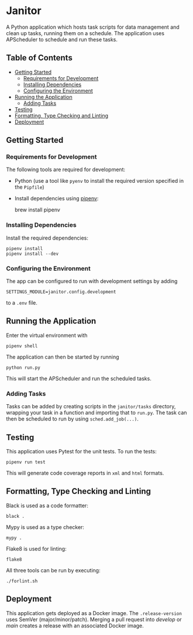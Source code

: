 <!-- omit from toc -->
# Janitor
A Python application which hosts task scripts for data management and clean up tasks, running them on a schedule.
The application uses APScheduler to schedule and run these tasks.

<!-- omit from toc -->
## Table of Contents

- [Getting Started](#getting-started)
  - [Requirements for Development](#requirements-for-development)
  - [Installing Dependencies](#installing-dependencies)
  - [Configuring the Environment](#configuring-the-environment)
- [Running the Application](#running-the-application)
  - [Adding Tasks](#adding-tasks)
- [Testing](#testing)
- [Formatting, Type Checking and Linting](#formatting-type-checking-and-linting)
- [Deployment](#deployment)


## Getting Started

### Requirements for Development

The following tools are required for development:

- Python (use a tool like `pyenv` to install the required version specified in the `Pipfile`)
- Install dependencies using [pipenv](https://github.com/pypa/pipenv):

    brew install pipenv

### Installing Dependencies

Install the required dependencies:

    pipenv install
    pipenv install --dev

### Configuring the Environment

The app can be configured to run with development settings by adding

    SETTINGS_MODULE=janitor.config.development

to a `.env` file.

## Running the Application

Enter the virtual environment with

    pipenv shell

The application can then be started by running

    python run.py

This will start the APScheduler and run the scheduled tasks.

### Adding Tasks

Tasks can be added by creating scripts in the `janitor/tasks` directory, wrapping your task in a function and importing that to `run.py`.
The task can then be scheduled to run by using `sched.add_job(...)`.

## Testing

This application uses Pytest for the unit tests.
To run the tests:

    pipenv run test

This will generate code coverage reports in `xml` and `html` formats.

## Formatting, Type Checking and Linting

Black is used as a code formatter:

    black .

Mypy is used as a type checker:

    mypy .

Flake8 is used for linting:

    flake8

All three tools can be run by executing:

    ./forlint.sh

## Deployment

This application gets deployed as a Docker image.
The `.release-version` uses SemVer (major/minor/patch).
Merging a pull request into *develop* or *main* creates a release with an associated Docker image.
